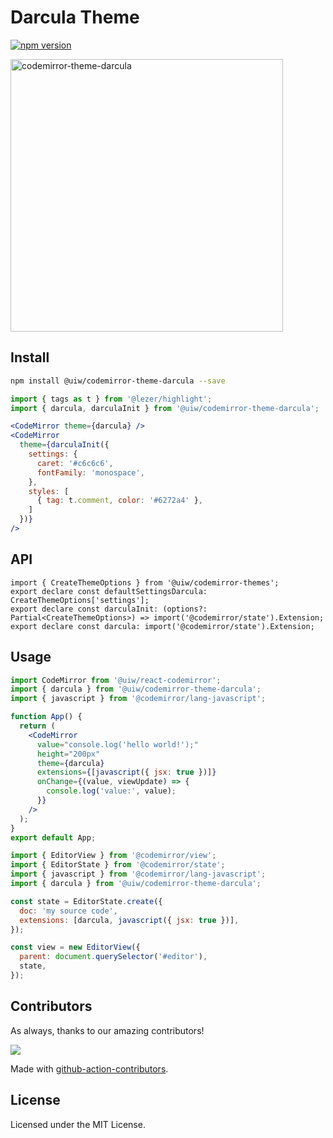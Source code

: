 <!--rehype:ignore:start-->

# Darcula Theme

<!--rehype:ignore:end-->

[![npm version](https://img.shields.io/npm/v/@uiw/codemirror-theme-darcula.svg)](https://www.npmjs.com/package/@uiw/codemirror-theme-darcula)

<a href="https://uiwjs.github.io/react-codemirror/#/theme/data/darcula">
  <img width="436" alt="codemirror-theme-darcula" src="https://user-images.githubusercontent.com/1680273/176573321-3015b1b4-3455-497f-ad16-dd2090d7848d.png">
</a>

## Install

```bash
npm install @uiw/codemirror-theme-darcula --save
```

```jsx
import { tags as t } from '@lezer/highlight';
import { darcula, darculaInit } from '@uiw/codemirror-theme-darcula';

<CodeMirror theme={darcula} />
<CodeMirror
  theme={darculaInit({
    settings: {
      caret: '#c6c6c6',
      fontFamily: 'monospace',
    },
    styles: [
      { tag: t.comment, color: '#6272a4' },
    ]
  })}
/>
```

## API

```tsx
import { CreateThemeOptions } from '@uiw/codemirror-themes';
export declare const defaultSettingsDarcula: CreateThemeOptions['settings'];
export declare const darculaInit: (options?: Partial<CreateThemeOptions>) => import('@codemirror/state').Extension;
export declare const darcula: import('@codemirror/state').Extension;
```

## Usage

```jsx
import CodeMirror from '@uiw/react-codemirror';
import { darcula } from '@uiw/codemirror-theme-darcula';
import { javascript } from '@codemirror/lang-javascript';

function App() {
  return (
    <CodeMirror
      value="console.log('hello world!');"
      height="200px"
      theme={darcula}
      extensions={[javascript({ jsx: true })]}
      onChange={(value, viewUpdate) => {
        console.log('value:', value);
      }}
    />
  );
}
export default App;
```

```js
import { EditorView } from '@codemirror/view';
import { EditorState } from '@codemirror/state';
import { javascript } from '@codemirror/lang-javascript';
import { darcula } from '@uiw/codemirror-theme-darcula';

const state = EditorState.create({
  doc: 'my source code',
  extensions: [darcula, javascript({ jsx: true })],
});

const view = new EditorView({
  parent: document.querySelector('#editor'),
  state,
});
```

## Contributors

As always, thanks to our amazing contributors!

<a href="https://github.com/uiwjs/react-codemirror/graphs/contributors">
  <img src="https://uiwjs.github.io/react-codemirror/CONTRIBUTORS.svg" />
</a>

Made with [github-action-contributors](https://github.com/jaywcjlove/github-action-contributors).

## License

Licensed under the MIT License.
